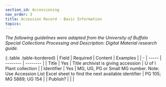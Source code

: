 ```yaml
---
section_id: Accessioning
nav_order: 3
title: Accession Record - Basic Information
topics: 
---
```

*The following guidelines were adapted from the University of Buffalo Special Collections Processing and Description: Digital Material research guide.*

{:.table .table-bordered}
| Field | Required | Content | Examples |
| - | ----- | -------- | -------- |
| Title | Yes | Title archivist is giving accession | U of I Plant collection |
| Identifier | Yes | MG, UG, PG or Small MG number. Note: Use Accession List Excel sheet to find the next available identifier | PG 105; MG 5889; UG 154 |
| Publish? |  |  |